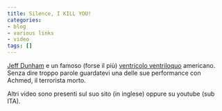 ```yaml
---
title: Silence, I KILL YOU!
categories:
- blog
- various links
- video
tags: []
---
```

[Jeff Dunham](http://www.jeffdunham.com/ "http://www.jeffdunham.com/" ) e un
famoso (forse il più) [ventricolo
ventriloquo](http://it.wikipedia.org/wiki/Ventriloquo
"http://it.wikipedia.org/wiki/Ventriloquio" ) americano. Senza dire troppo
parole guardatevi una delle sue performance con Achmed, il terrorista morto.

Altri video sono presenti sul suo sito (in inglese) oppure su youtube (sub
ITA).

